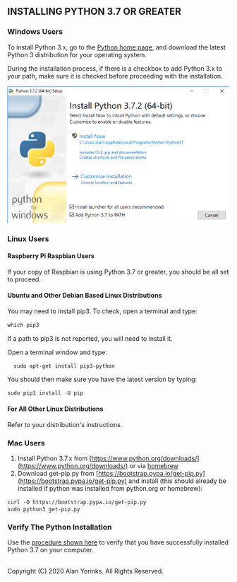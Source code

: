 ## INSTALLING PYTHON 3.7 OR GREATER
### Windows Users

To install Python 3.x, go to the
<a href="https://www.python.org/" target="_blank">Python home page,</a>
and download the latest Python 3 distribution for your operating system.

During the installation process, if there is a checkbox to add Python 3.x to your path,
 make sure it is checked before proceeding with the installation.

![](./images/windows_python_install.png)

### Linux Users

#### Raspberry Pi Raspbian Users
If your copy of Raspbian is using Python 3.7 or greater, you should be all set to proceed.

#### Ubuntu and Other Debian Based Linux Distributions

You may need to install pip3. To check, open a terminal and type:
```python
which pip3
```
If a path to pip3 is not reported, you will need to install it.

Open a terminal window and type:
```
  sudo apt-get install pip3-python
```

You should then make sure you have the latest version by typing:
```python
sudo pip3 install -U pip
```

#### For All Other Linux Distributions

Refer to your distribution's instructions.

### Mac Users
1. Install Python 3.7.x from [https://www.python.org/downloads/](https://www.python.org/downloads/)
 or via [homebrew](http://brew.sh/)
2. Download get-pip.py from [https://bootstrap.pypa.io/get-pip.py](https://bootstrap.pypa.io/get-pip.py) and
install (this should already be installed if python was installed from python.org or homebrew):

```
curl -O https://bootstrap.pypa.io/get-pip.py
sudo python3 get-pip.py
```


### Verify The Python Installation

Use the [procedure shown here](https://mryslab.github.io/pymata4/python_3_7.install/#verifying-the-python-version-on-your-computer) to verify that you have successfully
installed Python 3.7 on your
computer.
<br>
<br>


Copyright (C) 2020 Alan Yorinks. All Rights Reserved.

